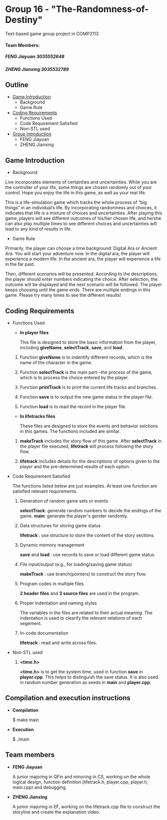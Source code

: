 # Group 16 - "The-Randomness-of-Destiny"
Text-based game group project in COMP2113
 
#### Team Members:
##### FENG Jiayuan 3035552648
##### ZHENG Jianxing 3035532789

## **Outline**
* [Game Introduction](#game-introduction)
  - Background
  - Game Rule
* [Coding Requirements](#coding-requirements)
  - Functions Used 
  - Code Requirement Satisfied
  - Non-STL used
* [Group Introduction](#team-members-1)
  - FENG Jiayuan
  - ZHENG Jianxing
  
## Game Introduction

 - Background

Live incorporates elements of certainties and uncertainties. While you are the controller of your life, some things are chosen randomly out of your control. Hope you enjoy the life in this game, as well as your real life.

This is a life-simulation game which tracks the whole process of “big things” in an individual’s life. By incorporating randomness and choices, it indicates that life is a mixture of choices and uncertainties. After playing this game, players will see different outcomes of his/her chosen life, and he/she can also play multiple times to see different choices and uncertainties will lead to any kind of results in life.

 - Game Rule

Primarily, the player can choose a time background: Digital Ara or Ancient Ara. You will start your adventure now. In the digital ara, the player will experience a modern life. In the ancient ara, the player will experience a life in the far past.

Then, different scenarios will be presented. According to the descriptions, the player should enter numbers indicating the choice. After selection, the outcome will be displayed and the next scenario will be followed. The player keeps choosing until the game ends. There are multiple endings in this game. Please try many times to see the different results!


## Coding Requirements

 - Functions Used 
   
   * **In player files**
   
     This file is designed to store the basic information from the player, including **giveName**, **selectTrack**, **save**, and **load**. 

    1. Function **giveName** is to indentify different records, which is the name of the character in the game. 

    2. Function **selectTrack** is the main part--the process of the game, which is to process the choice entered by the player.
    
    3. Function **printTrack** is to print the current life tracks and branches.

    4. Function **save** is to output the new game status in the player file. 

    5. Function **load** is to read the record in the player file. 

   
   * **In lifetracks files**

     These files are designed to store the events and behavior selctions in this games. The functions included are similar. 

    1. **makeTrack** includes the story flow of this game. After **selectTrack** in the player file executed, **lifetrack** will process following the story flow.
    
    2. **lifetrack** includes details for the descriptions of options given to the player and the pre-determined results of each option.
  
  
 - Code Requirement Satisfied
    
      The functions listed below are just examples. At least one function are satisfied relevant requirements.
    
    1. Generation of random game sets or events
    
       **selectTrack**: generate random numbers to decide the endings of the game.
       **main**: generate the player's gender randomly.
    
    2. Data structures for storing game status
    
       **lifetrack** : use structure to store the content of the story sections.
    
    3. Dynamic memory management
      
       **save** and **load** : use records to save or load different game status.
    
    4. File input/output (e.g., for loading/saving game status)
    
       **makeTrack** : use branch(pointers) to construct the story flow.
    
    5. Program codes in multiple files
    
       **2 header files** and **3 source files** are used in the program.
    
    6. Proper indentation and naming styles
    
       The variables in the files are related to their actual meaning. The indentation is used to clearify the relevant relations of each segement.
    
    7. In-code documentation
    
       **lifetrack** : read and write across files.
    
    
 - Non-STL used
    
     1. **<time.h>**
     
        **<time.h>** is to get the system time, used in function **save** in **player.cpp**. This helps to distinguish the save status. 
        It is also used in random number generation as seeds in **main** and **player.cpp**.


## Compilation and execution instructions

 - **Compilation**

   $ make main  
 
 - **Execution**
 
   $ ./main
  


## Team members

 - **FENG Jiayuan**
 
   A junior majoring in QFin and minoring in CS, working on the whole logical design, function definition (lifetrack.h, player.cpp, player.h, main.cpp) and debugging.

 
 - **ZHENG Jianxing**
  
   A junior majoring in EF, working on the lifetrack.cpp file to construct the storyline and create the explanation video.

